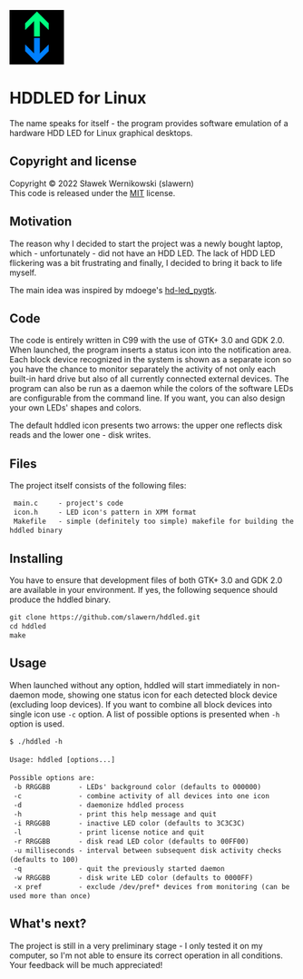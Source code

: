 ![hddled logo](./logo.png)

# HDDLED for Linux

The name speaks for itself - the program provides software emulation of a hardware HDD LED for Linux graphical desktops.

## Copyright and license

Copyright © 2022 Sławek Wernikowski (slawern)  
This code is released under the [MIT](./LICENSE) license.

## Motivation

The reason why I decided to start the project was a newly bought laptop, which - unfortunately - did not have an HDD LED. The lack of HDD LED flickering was a bit frustrating and finally, I decided to bring it back to life myself. 

The main idea was inspired by mdoege's [hd-led_pygtk](https://github.com/mdoege/hd-led_pygtk).

## Code

The code is entirely written in C99 with the use of GTK+ 3.0 and GDK 2.0. When launched, the program inserts a status icon into the notification area. Each block device recognized in the system is shown as a separate icon so you have the chance to monitor separately the activity of not only each built-in hard drive but also of all currently connected external devices. The program can also be run as a daemon while the colors of the software LEDs are configurable from the command line. If you want, you can also design your own LEDs' shapes and colors.

The default hddled icon presents two arrows: the upper one reflects disk reads and the lower one - disk writes. 

## Files

The project itself consists of the following files:

````
 main.c     - project's code
 icon.h     - LED icon's pattern in XPM format
 Makefile   - simple (definitely too simple) makefile for building the hddled binary
````

## Installing

You have to ensure that development files of both GTK+ 3.0 and GDK 2.0 are available in your environment. If yes, the following sequence should produce the hddled binary. 

````
git clone https://github.com/slawern/hddled.git
cd hddled
make
````

## Usage

When launched without any option, hddled will start immediately in non-daemon mode, showing one status icon for each detected block device (excluding loop devices). If you want to combine all block devices into single icon use ````-c```` option. A list of possible options is presented when ````-h```` option is used.

````
$ ./hddled -h

Usage: hddled [options...]

Possible options are:
 -b RRGGBB       - LEDs' background color (defaults to 000000)
 -c              - combine activity of all devices into one icon
 -d              - daemonize hddled process
 -h              - print this help message and quit
 -i RRGGBB       - inactive LED color (defaults to 3C3C3C)
 -l              - print license notice and quit
 -r RRGGBB       - disk read LED color (defaults to 00FF00)
 -u milliseconds - interval between subsequent disk activity checks (defaults to 100)
 -q              - quit the previously started daemon
 -w RRGGBB       - disk write LED color (defaults to 0000FF)
 -x pref         - exclude /dev/pref* devices from monitoring (can be used more than once)
````

## What's next?

The project is still in a very preliminary stage - I only tested it on my computer, so I'm not able to ensure its correct operation in all conditions. Your feedback will be much appreciated!